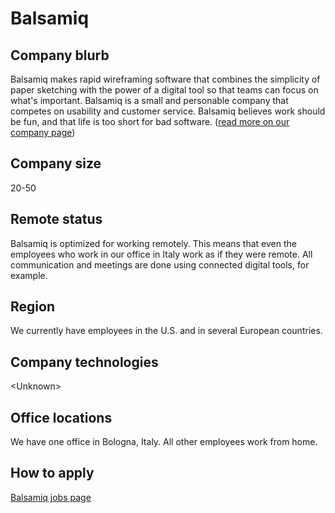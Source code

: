 # Balsamiq

## Company blurb

Balsamiq makes rapid wireframing software that combines the simplicity of paper sketching with the power of a digital tool so that teams can focus on what's important. Balsamiq is a small and personable company that competes on usability and customer service. Balsamiq believes work should be fun, and that life is too short for bad software. ([read more on our company page](https://balsamiq.com/company/))

## Company size

20-50

## Remote status

Balsamiq is optimized for working remotely. This means that even the employees who work in our office in Italy work as if they were remote. All communication and meetings are done using connected digital tools, for example. 

## Region

We currently have employees in the U.S. and in several European countries.

## Company technologies

\<Unknown\>

## Office locations

We have one office in Bologna, Italy. All other employees work from home.

## How to apply

[Balsamiq jobs page](https://balsamiq.com/company/jobs/)
